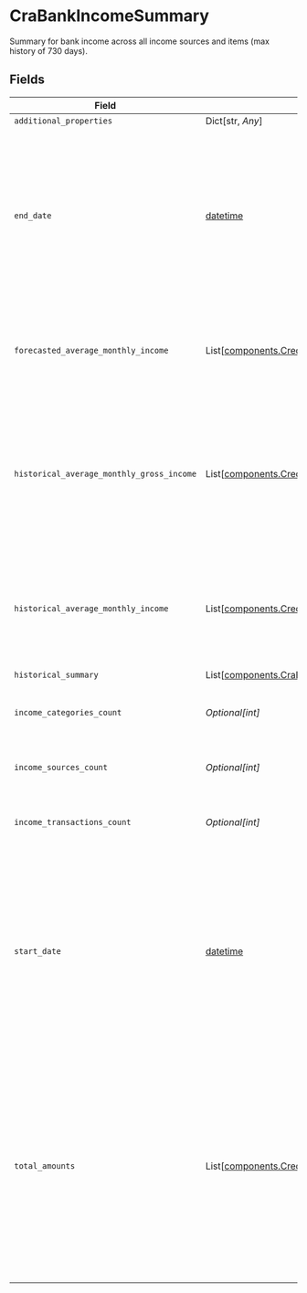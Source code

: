 # CraBankIncomeSummary

Summary for bank income across all income sources and items (max history of 730 days).


## Fields

| Field                                                                                                                                                                                                        | Type                                                                                                                                                                                                         | Required                                                                                                                                                                                                     | Description                                                                                                                                                                                                  |
| ------------------------------------------------------------------------------------------------------------------------------------------------------------------------------------------------------------ | ------------------------------------------------------------------------------------------------------------------------------------------------------------------------------------------------------------ | ------------------------------------------------------------------------------------------------------------------------------------------------------------------------------------------------------------ | ------------------------------------------------------------------------------------------------------------------------------------------------------------------------------------------------------------ |
| `additional_properties`                                                                                                                                                                                      | Dict[str, *Any*]                                                                                                                                                                                             | :heavy_minus_sign:                                                                                                                                                                                           | N/A                                                                                                                                                                                                          |
| `end_date`                                                                                                                                                                                                   | [datetime](https://docs.python.org/3/library/datetime.html#datetime-objects)                                                                                                                                 | :heavy_minus_sign:                                                                                                                                                                                           | The latest date in which all income sources identified by Plaid appear in the user's account.<br/>The date will be returned in an ISO 8601 format (YYYY-MM-DD).                                              |
| `forecasted_average_monthly_income`                                                                                                                                                                          | List[[components.CreditAmountWithCurrency](../../models/components/creditamountwithcurrency.md)]                                                                                                             | :heavy_minus_sign:                                                                                                                                                                                           | The predicted average monthly income amount for the income source(s).                                                                                                                                        |
| `historical_average_monthly_gross_income`                                                                                                                                                                    | List[[components.CreditAmountWithCurrency](../../models/components/creditamountwithcurrency.md)]                                                                                                             | :heavy_minus_sign:                                                                                                                                                                                           | An estimate of the average gross monthly income based on the historical net amount and income category for the income source(s).                                                                             |
| `historical_average_monthly_income`                                                                                                                                                                          | List[[components.CreditAmountWithCurrency](../../models/components/creditamountwithcurrency.md)]                                                                                                             | :heavy_minus_sign:                                                                                                                                                                                           | The average monthly income amount estimated based on the historical data for the income source(s).                                                                                                           |
| `historical_summary`                                                                                                                                                                                         | List[[components.CraBankIncomeHistoricalSummary](../../models/components/crabankincomehistoricalsummary.md)]                                                                                                 | :heavy_minus_sign:                                                                                                                                                                                           | N/A                                                                                                                                                                                                          |
| `income_categories_count`                                                                                                                                                                                    | *Optional[int]*                                                                                                                                                                                              | :heavy_minus_sign:                                                                                                                                                                                           | Number of income categories per end user.                                                                                                                                                                    |
| `income_sources_count`                                                                                                                                                                                       | *Optional[int]*                                                                                                                                                                                              | :heavy_minus_sign:                                                                                                                                                                                           | Number of income sources per end user.                                                                                                                                                                       |
| `income_transactions_count`                                                                                                                                                                                  | *Optional[int]*                                                                                                                                                                                              | :heavy_minus_sign:                                                                                                                                                                                           | Number of income transactions per end user.                                                                                                                                                                  |
| `start_date`                                                                                                                                                                                                 | [datetime](https://docs.python.org/3/library/datetime.html#datetime-objects)                                                                                                                                 | :heavy_minus_sign:                                                                                                                                                                                           | The earliest date within the days requested in which all income sources identified by Plaid appear in a user's account.<br/>The date will be returned in an ISO 8601 format (YYYY-MM-DD).                    |
| `total_amounts`                                                                                                                                                                                              | List[[components.CreditAmountWithCurrency](../../models/components/creditamountwithcurrency.md)]                                                                                                             | :heavy_minus_sign:                                                                                                                                                                                           | Total amount of earnings across all the income sources in the end user's Items for the days requested by the client.<br/>This can contain multiple amounts, with each amount denominated in one unique currency. |